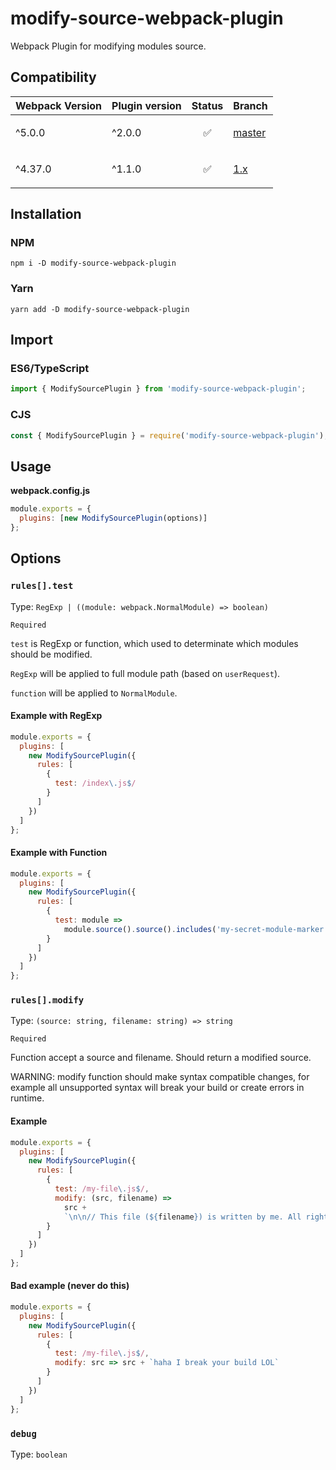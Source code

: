 # modify-source-webpack-plugin

Webpack Plugin for modifying modules source.

## Compatibility

| Webpack Version | Plugin version | Status                   | Branch                                                                         |
| --------------- | -------------- | ------------------------ | ------------------------------------------------------------------------------ |
| ^5.0.0          | ^2.0.0         | <p align="center">✅</p> | [master](https://github.com/artemirq/modify-source-webpack-plugin/tree/master) |
| ^4.37.0         | ^1.1.0         | <p align="center">✅</p> | [1.x](https://github.com/artemirq/modify-source-webpack-plugin/tree/1.x)       |

## Installation

### NPM

```
npm i -D modify-source-webpack-plugin
```

### Yarn

```
yarn add -D modify-source-webpack-plugin
```

## Import

### ES6/TypeScript

```js
import { ModifySourcePlugin } from 'modify-source-webpack-plugin';
```

### CJS

```js
const { ModifySourcePlugin } = require('modify-source-webpack-plugin');
```

## Usage

**webpack.config.js**

```js
module.exports = {
  plugins: [new ModifySourcePlugin(options)]
};
```

## Options

### `rules[].test`

Type: `RegExp | ((module: webpack.NormalModule) => boolean)`

`Required`

`test` is RegExp or function, which used to determinate which modules should be modified.

`RegExp` will be applied to full module path (based on `userRequest`).

`function` will be applied to `NormalModule`.

#### Example with RegExp

```js
module.exports = {
  plugins: [
    new ModifySourcePlugin({
      rules: [
        {
          test: /index\.js$/
        }
      ]
    })
  ]
};
```

#### Example with Function

```js
module.exports = {
  plugins: [
    new ModifySourcePlugin({
      rules: [
        {
          test: module =>
            module.source().source().includes('my-secret-module-marker')
        }
      ]
    })
  ]
};
```

### `rules[].modify`

Type: `(source: string, filename: string) => string`

`Required`

Function accept a source and filename. Should return a modified source.

WARNING: modify function should make syntax compatible changes, for example all unsupported syntax will break your build or create errors in runtime.

#### Example

```js
module.exports = {
  plugins: [
    new ModifySourcePlugin({
      rules: [
        {
          test: /my-file\.js$/,
          modify: (src, filename) =>
            src +
            `\n\n// This file (${filename}) is written by me. All rights reserved`
        }
      ]
    })
  ]
};
```

#### Bad example (never do this)

```js
module.exports = {
  plugins: [
    new ModifySourcePlugin({
      rules: [
        {
          test: /my-file\.js$/,
          modify: src => src + `haha I break your build LOL`
        }
      ]
    })
  ]
};
```

### `debug`

Type: `boolean`
